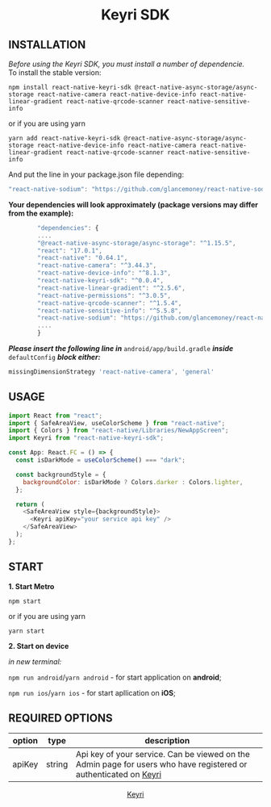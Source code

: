 <div  align="center">
  <h1>Keyri SDK</h1>
</div>

## INSTALLATION

_Before using the Keyri SDK, you must install a number of dependencie._  
To install the stable version:

`npm install react-native-keyri-sdk @react-native-async-storage/async-storage react-native-camera react-native-device-info react-native-linear-gradient react-native-qrcode-scanner react-native-sensitive-info`

or if you are using yarn

`yarn add react-native-keyri-sdk @react-native-async-storage/async-storage react-native-device-info react-native-camera react-native-linear-gradient react-native-qrcode-scanner react-native-sensitive-info`

And put the line in your package.json file depending:

```js
"react-native-sodium": "https://github.com/glancemoney/react-native-sodium"`
```

**Your dependencies will look approximately (package versions may differ from the example):**

```js
        "dependencies": {
        ....
        "@react-native-async-storage/async-storage": "^1.15.5",
        "react": "17.0.1",
        "react-native": "0.64.1",
        "react-native-camera": "^3.44.3",
        "react-native-device-info": "^8.1.3",
        "react-native-keyri-sdk": "^0.0.4",
        "react-native-linear-gradient": "^2.5.6",
        "react-native-permissions": "^3.0.5",
        "react-native-qrcode-scanner": "^1.5.4",
        "react-native-sensitive-info": "^5.5.8",
        "react-native-sodium": "https://github.com/glancemoney/react-native-sodium"
        ....
        }
```

**_Please insert the following line in_** `android/app/build.gradle` **_inside_** `defaultConfig` **_block either:_**

```js
missingDimensionStrategy 'react-native-camera', 'general'
```

## USAGE

```js
import React from "react";
import { SafeAreaView, useColorScheme } from "react-native";
import { Colors } from "react-native/Libraries/NewAppScreen";
import Keyri from "react-native-keyri-sdk";

const App: React.FC = () => {
  const isDarkMode = useColorScheme() === "dark";

  const backgroundStyle = {
    backgroundColor: isDarkMode ? Colors.darker : Colors.lighter,
  };

  return (
    <SafeAreaView style={backgroundStyle}>
      <Keyri apiKey="your service api key" />
    </SafeAreaView>
  );
};
```

## START

**1. Start Metro**

`npm start`

or if you are using yarn

`yarn start`

**2. Start on device**

_in new terminal:_

`npm run android`/`yarn android` - for start application on **android**;

`npm run ios`/`yarn ios` - for start apllication on **iOS**;

## REQUIRED OPTIONS

| **option** | **type** | **description**                                                                                                                      |
| ---------- | -------- | ------------------------------------------------------------------------------------------------------------------------------------ |
| apiKey     | string   | Api key of your service. Can be viewed on the Admin page for users who have registered or authenticated on [Keyri](https://keyri.co) |

<div  align="center">
  <a href="https://keyri.co" target="_blank">Keyri</a>
</div>

